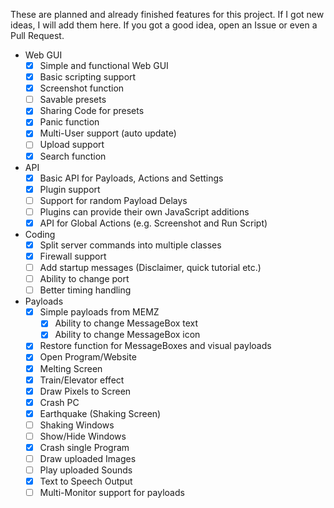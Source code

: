 These are planned and already finished features for this project.
If I got new ideas, I will add them here. If you got a good idea, open an Issue or even a Pull Request.

 - Web GUI
	- [x] Simple and functional Web GUI
	- [x] Basic scripting support
	- [x] Screenshot function
	- [ ] Savable presets
	- [x] Sharing Code for presets
	- [x] Panic function
	- [x] Multi-User support (auto update)
	- [ ] Upload support
	- [x] Search function
 - API
	- [x] Basic API for Payloads, Actions and Settings
	- [x] Plugin support
	- [ ] Support for random Payload Delays
	- [ ] Plugins can provide their own JavaScript additions
	- [x] API for Global Actions (e.g. Screenshot and Run Script)
 - Coding
	- [x] Split server commands into multiple classes
	- [x] Firewall support
	- [ ] Add startup messages (Disclaimer, quick tutorial etc.)
	- [ ] Ability to change port
	- [ ] Better timing handling
 - Payloads
	- [x] Simple payloads from MEMZ
		- [x] Ability to change MessageBox text
		- [x] Ability to change MessageBox icon
	- [x] Restore function for MessageBoxes and visual payloads
	- [x] Open Program/Website
	- [x] Melting Screen
	- [x] Train/Elevator effect
	- [x] Draw Pixels to Screen
	- [x] Crash PC
	- [x] Earthquake (Shaking Screen)
	- [ ] Shaking Windows
	- [ ] Show/Hide Windows
	- [x] Crash single Program
	- [ ] Draw uploaded Images
	- [ ] Play uploaded Sounds
	- [x] Text to Speech Output
	- [ ] Multi-Monitor support for payloads
